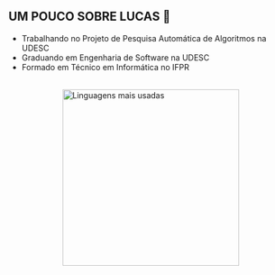 ## UM POUCO SOBRE LUCAS 🪼

<!--
**lucasgfn/lucasgfn** is a ✨ _special_ ✨ repository because its `README.md` (this file) appears on your GitHub profile.

Here are some ideas to get you started:
--> 
- Trabalhando no Projeto de Pesquisa Automática de Algoritmos na UDESC
- Graduando em Engenharia de Software na UDESC
- Formado em Técnico em Informática no IFPR


<br>
<div style="display: flex; justify-content: center;">
  <img src="https://github-readme-stats.vercel.app/api/top-langs/?username=lucasgfn&layout=compact&theme=radical" alt="Linguagens mais usadas"  width="313" />
</div>
